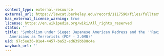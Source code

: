 ```yaml
---
content_type: external-resource
external_url: https://lawcat.berkeley.edu/record/1117590/files/fulltext.pdf
has_external_license_warning: true
license: https://en.wikipedia.org/wiki/All_rights_reserved
status: ''
title: 'Symbolism under Siege: Japanese American Redress and the ''Racing'' of Arab
  Americans as Terrorists (PDF - 2.0MB)'
uid: 97c5ee36-81e4-4457-ba52-ed639bb88c4a
wayback_url: ''
---
```

